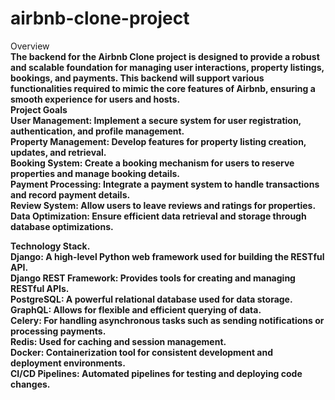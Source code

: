 # airbnb-clone-project
Overview<b> <br/>
The backend for the Airbnb Clone project is designed to provide a robust and scalable foundation for managing user interactions, property listings, bookings, and payments. This backend will support various functionalities required to mimic the core features of Airbnb, ensuring a smooth experience for users and hosts.<br/>
Project Goals<br/>
User Management: Implement a secure system for user registration, authentication, and profile management.<br/>
Property Management: Develop features for property listing creation, updates, and retrieval.<br/>
Booking System: Create a booking mechanism for users to reserve properties and manage booking details.<br/>
Payment Processing: Integrate a payment system to handle transactions and record payment details.<br/>
Review System: Allow users to leave reviews and ratings for properties.<br/>
Data Optimization: Ensure efficient data retrieval and storage through database optimizations.<br/>

Technology Stack.<br/>
Django: A high-level Python web framework used for building the RESTful API.<br/>
Django REST Framework: Provides tools for creating and managing RESTful APIs.<br/>
PostgreSQL: A powerful relational database used for data storage.<br/>
GraphQL: Allows for flexible and efficient querying of data.<br/>
Celery: For handling asynchronous tasks such as sending notifications or processing payments.<br/>
Redis: Used for caching and session management.<br/>
Docker: Containerization tool for consistent development and deployment environments.<br/>
CI/CD Pipelines: Automated pipelines for testing and deploying code changes.<br/>
